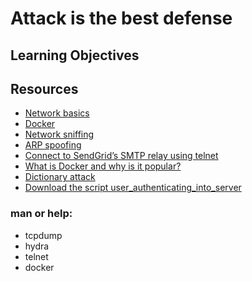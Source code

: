 # Attack is the best defense

## Learning Objectives


## Resources
- [Network basics](https://intranet.alxswe.com/concepts/33)
- [Docker](https://intranet.alxswe.com/concepts/65)
- [Network sniffing](https://intranet.alxswe.com/rltoken/eF4956aQFYnhS_i6IF9R-g)
- [ARP spoofing](https://intranet.alxswe.com/rltoken/RK-4WtV0YCSETDSG9lr1hw)
- [Connect to SendGrid’s SMTP relay using telnet](https://intranet.alxswe.com/rltoken/twuD5E9_-V2z1zfW5nXyyg)
- [What is Docker and why is it popular?](https://intranet.alxswe.com/rltoken/56VrRmkBHFq2OKLM_FQA6w)
- [Dictionary attack](https://intranet.alxswe.com/rltoken/dbAwbf71VVSCTOfeR1NRmg)
- [Download the script user_authenticating_into_server](https://intranet.alxswe.com/rltoken/GE_FoAUArlVccQlt7CuBGA)

### man or help:
- tcpdump
- hydra
- telnet
- docker